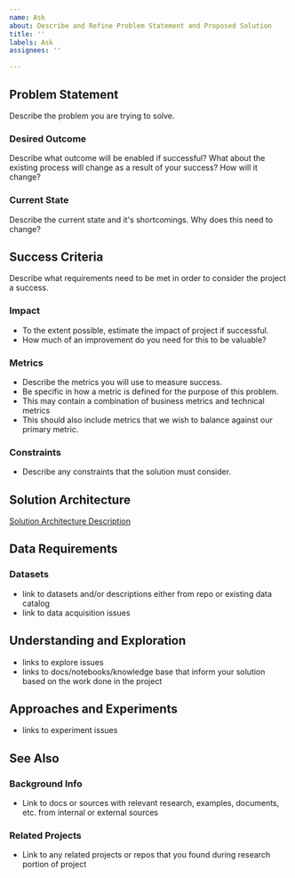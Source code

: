 ```yaml
---
name: Ask
about: Describe and Refine Problem Statement and Proposed Solution
title: ''
labels: Ask
assignees: ''

---
```


## Problem Statement

Describe the problem you are trying to solve.

### Desired Outcome

Describe what outcome will be enabled if successful? What about the existing process will change as a result of your success? How will it change?

### Current State

Describe the current state and it's shortcomings. Why does this need to change?

## Success Criteria

Describe what requirements need to be met in order to consider the project a success. 

### Impact

- To the extent possible, estimate the impact of project if successful.
- How much of an improvement do you need for this to be valuable?

### Metrics

- Describe the metrics you will use to measure success.
- Be specific in how a metric is defined for the purpose of this problem.
- This may contain a combination of business metrics and technical metrics
- This should also include metrics that we wish to balance against our primary metric.


### Constraints

- Describe any constraints that the solution must consider.

## Solution Architecture

[Solution Architecture Description](docs/solution-architecture.md)

## Data Requirements

### Datasets

- link to datasets and/or descriptions either from repo or existing data catalog
- link to data acquisition issues

## Understanding and Exploration

- links to explore issues
- links to docs/notebooks/knowledge base that inform your solution based on the work done in the project

## Approaches and Experiments

- links to experiment issues

## See Also

### Background Info

- Link to docs or sources with relevant research, examples, documents, etc. from internal or external sources

### Related Projects

- Link to any related projects or repos that you found during research portion of project
